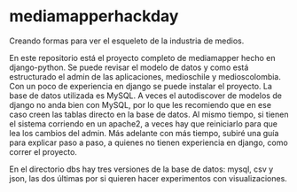 # mediamapperhackday
Creando formas para ver el esqueleto de la industria de medios.

En este repositorio está el proyecto completo de mediamapper hecho en django-python. Se puede revisar el modelo de datos y como está estructurado el admin de las aplicaciones, medioschile y medioscolombia. Con un poco de experiencia en django se puede instalar el proyecto. La base de datos utilizada es MySQL. A veces el autodiscover de modelos de django no anda bien con MySQL, por lo que les recomiendo que en ese caso creen las tablas directo en la base de datos. Al mismo tiempo, si tienen el sistema corriendo en un apache2, a veces hay que reiniciarlo para que lea los cambios del admin. Más adelante con más tiempo, subiré una guía para explicar paso a paso, a quienes no tienen experiencia en django, como correr el proyecto.

En el directorio dbs hay tres versiones de la base de datos: mysql, csv y json, las dos últimas por si quieren hacer experimentos con visualizaciones.

